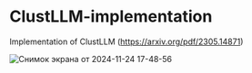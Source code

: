 # ClustLLM-implementation
Implementation of ClustLLM (https://arxiv.org/pdf/2305.14871) 

![Снимок экрана от 2024-11-24 17-48-56](https://github.com/user-attachments/assets/5e9f3bd2-1eea-464b-a92b-529c38ffd5aa)
